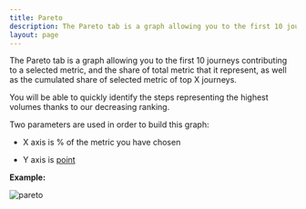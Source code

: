 ```yaml
---
title: Pareto
description: The Pareto tab is a graph allowing you to the first 10 journeys contributing to a selected metric, and the share of total metric that it represent, as well as the cumulated share of selected metric of top X journeys.
layout: page
---
```


The Pareto tab is a graph allowing you to the first 10 journeys contributing to a selected metric, and the share of total metric that it represent, as well as the cumulated share of selected metric of top X journeys.

You will be able to quickly identify the steps representing the highest volumes thanks to our decreasing ranking.

Two parameters are used in order to build this graph:

* X axis is % of the metric you have chosen

* Y axis is [point]({{site.url}}{{site.baseurl}}/core_app/journey/web_application/dashboard/attribution/data)

**Example:**

![pareto]({{site.url}}{{site.baseurl}}/core_app/journey/web_application/dashboard/descriptive_comparison/images/pareto.png)
